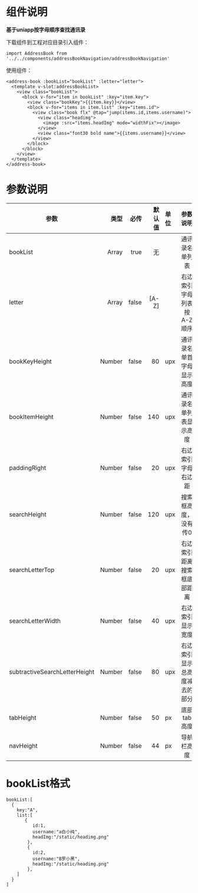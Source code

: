 # 组件说明

**基于uniapp按字母顺序查找通讯录**

下载组件到工程对应目录引入组件：

`import AddressBook from '../../components/addressBookNavigation/addressBookNavigation'`

使用组件：
```
<address-book :bookList="bookList" :letter="letter">
  <template v-slot:addressBookList>
    <view class="bookList">
      <block v-for="item in bookList" :key="item.key">
        <view class="bookKey">{{item.key}}</view>
        <block v-for="items in item.list" :key="items.id">
          <view class="book flx" @tap="jump(items.id,items.username)">
            <view class="headimg">
              <image :src="items.headImg" mode="widthFix"></image>
            </view>
            <view class="font30 bold name">{{items.username}}</view>
          </view>
        </block>
      </block>
    </view>
  </template>
</address-book>
```

# 参数说明
| 参数                          | 类型    |  必传   | 默认值   |   单位    |           参数说明                       |
| ---------------------------   | -----:  | -----:  | -----:  | :--------|:--------------------------------------: |
| bookList                      | Array   |   true  |   无    |           |      通讯录名单列表                      |
| letter                        | Array   |   false |   [A-Z] |           |      右边索引字母列表按A-Z顺序            |
| bookKeyHeight                 | Number  |   false |   80    |    upx    |      通讯录名单首字母显示高度             |
| bookItemHeight                | Number  |   false |   140   |    upx    |      通讯录名单列表显示高度               |
| paddingRight                  | Number  |   false |   20    |    upx    |      右边索引字母右边距                   |
| searchHeight                  | Number  |   false |   120   |    upx    |      搜索框高度，没有传0                  |
| searchLetterTop               | Number  |   false |   20    |    upx    |      右边索引距离搜索框底部距离            |
| searchLetterWidth             | Number  |   false |   40    |    upx    |      右边索引显示宽度                     |
| subtractiveSearchLetterHeight | Number  |   false |   80    |    upx    |      右边索引显示总高度减去的部分          |
| tabHeight                     | Number  |   false |   50    |     px    |      底部tab高度                         |
| navHeight                     | Number  |   false |   44    |     px    |      导航栏高度                          |

# bookList格式
```
bookList:[
  {
    key:"A",
    list:[
       {
          id:1,
          username:"a白小纯",
          headImg:"/static/headimg.png"
        },
        {
          id:2,
          username:"B罗小黑",
          headImg:"/static/headimg.png"
        },
    ]
  }
]
```
